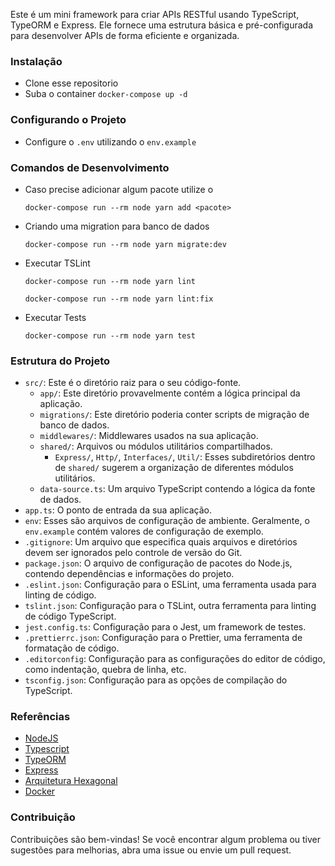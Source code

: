 Este é um mini framework para criar APIs RESTful usando TypeScript, TypeORM e Express. Ele fornece uma estrutura básica e pré-configurada para desenvolver APIs de forma eficiente e organizada.

### Instalação

-   Clone esse repositorio
-   Suba o container `docker-compose up -d`

### Configurando o Projeto

-   Configure o `.env` utilizando o `env.example`

### Comandos de Desenvolvimento

-   Caso precise adicionar algum pacote utilize o

    `docker-compose run --rm node yarn add <pacote>`

-   Criando uma migration para banco de dados

    `docker-compose run --rm node yarn migrate:dev`

-   Executar TSLint

    `docker-compose run --rm node yarn lint`

    `docker-compose run --rm node yarn lint:fix`

-   Executar Tests

    `docker-compose run --rm node yarn test`

### Estrutura do Projeto

-   `src/`: Este é o diretório raiz para o seu código-fonte.
    -   `app/`: Este diretório provavelmente contém a lógica principal da aplicação.
    -   `migrations/`: Este diretório poderia conter scripts de migração de banco de dados.
    -   `middlewares/`: Middlewares usados na sua aplicação.
    -   `shared/`: Arquivos ou módulos utilitários compartilhados.
        -   `Express/`, `Http/`, `Interfaces/`, `Util/`: Esses subdiretórios dentro de `shared/` sugerem a organização de diferentes módulos utilitários.
    -   `data-source.ts`: Um arquivo TypeScript contendo a lógica da fonte de dados.
-   `app.ts`: O ponto de entrada da sua aplicação.
-   `env`: Esses são arquivos de configuração de ambiente. Geralmente, o `env.example` contém valores de configuração de exemplo.
-   `.gitignore`: Um arquivo que especifica quais arquivos e diretórios devem ser ignorados pelo controle de versão do Git.
-   `package.json`: O arquivo de configuração de pacotes do Node.js, contendo dependências e informações do projeto.
-   `.eslint.json`: Configuração para o ESLint, uma ferramenta usada para linting de código.
-   `tslint.json`: Configuração para o TSLint, outra ferramenta para linting de código TypeScript.
-   `jest.config.ts`: Configuração para o Jest, um framework de testes.
-   `.prettierrc.json`: Configuração para o Prettier, uma ferramenta de formatação de código.
-   `.editorconfig`: Configuração para as configurações do editor de código, como indentação, quebra de linha, etc.
-   `tsconfig.json`: Configuração para as opções de compilação do TypeScript.

### Referências

-   [NodeJS](https://nodejs.org/en/)
-   [Typescript](https://www.typescriptlang.org/)
-   [TypeORM](https://typeorm.io/)
-   [Express](https://expressjs.com/pt-br/)
-   [Arquitetura Hexagonal](https://engsoftmoderna.info/artigos/arquitetura-hexagonal.html)
-   [Docker](https://www.docker.com/)

### Contribuição

Contribuições são bem-vindas! Se você encontrar algum problema ou tiver sugestões para melhorias, abra uma issue ou envie um pull request.
